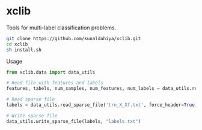 # xclib
Tools for multi-label classification problems.

```bash
git clone https://github.com/kunaldahiya/xclib.git
cd xclib
sh install.sh
```
Usage 
```python
from xclib.data import data_utils

# Read file with features and labels
features, tabels, num_samples, num_features, num_labels = data_utils.read_data('train.txt')

# Read sparse file
labels = data_utils.read_sparse_file('trn_X_Xf.txt', force_header=True)

# Write sparse file
data_utils.write_sparse_file(labels, "labels.txt")
```
